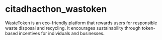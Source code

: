 # citadhacthon_wastoken
WasteToken is an eco-friendly platform that rewards users for responsible waste disposal and recycling. It encourages sustainability through token-based incentives for individuals and businesses.

